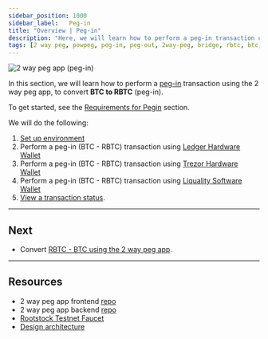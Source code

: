 ```yaml
---
sidebar_position: 1000
sidebar_label:   Peg-in
title: "Overview | Peg-in"
description: "Here, we will learn how to perform a peg-in transaction using the 2 way peg app."
tags: [2 way peg, powpeg, peg-in, peg-out, 2way-peg, bridge, rbtc, btc, testnet, mainnet, trezor, liquality, leger, guide, setup, integrate, use]
---
```


![2 way peg app (peg-in)](/img/resources/two-way-peg-app/pegin.gif)

In this section, we will learn how to perform a [peg-in](/resources/two-way-peg-app/glossary/) transaction using the 2 way peg app, to convert **BTC to RBTC** (peg-in). 

To get started, see the [Requirements for Pegin](/resources/guides/two-way-peg-app/prerequisites/) section.

We will do the following:

1. [Set up environment](/resources/guides/two-way-peg-app/prerequisites/)
2. Perform a peg-in (BTC - RBTC) transaction using [Ledger Hardware Wallet](/resources/guides/two-way-peg-app/pegin/ledger/)
3. Perform a peg-in (BTC - RBTC) transaction using [Trezor Hardware Wallet](/resources/guides/two-way-peg-app/pegin/ledger/)
4. Perform a peg-in (BTC - RBTC) transaction using [Liquality Software Wallet](/resources/guides/two-way-peg-app/pegin/liquality/)
5. [View a transaction status](/resources/guides/two-way-peg-app/pegin/status/).

----

## Next
* Convert [RBTC - BTC using the 2 way peg app](/resources/guides/two-way-peg-app/pegout/).

----

## Resources
* 2 way peg app frontend [repo](https://github.com/rsksmart/2wp-app)
* 2 way peg app backend [repo](https://github.com/rsksmart/2wp-api)
* [Rootstock Testnet Faucet](https://faucet.rootstock.io/)
* [Design architecture](/resources/guides/two-way-peg-app/advanced-operations/design-architecture/)